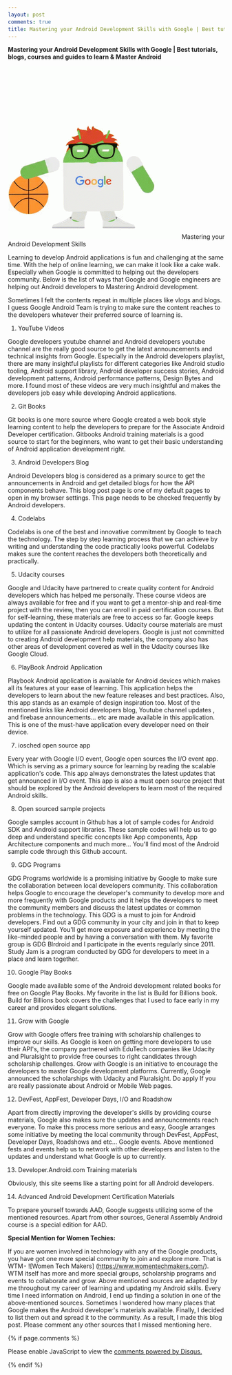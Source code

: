 ```yaml
---
layout: post
comments: true
title: Mastering your Android Development Skills with Google | Best tutorials, blogs, courses and guides to learn & Master Android
---
```



<strong>Mastering your Android Development Skills with Google | Best tutorials, blogs, courses and guides to learn & Master Android</strong>


![Decided to show up](/assets/mastering-android/android-basket-ball.gif) Mastering your Android Development Skills


Learning to develop Android applications is fun and challenging at the same time. With the help of online learning, we can make it look like a cake walk. Especially when Google is committed to helping out the developers community. Below is the list of ways that Google and Google engineers are helping out Android developers to Mastering Android development.

Sometimes I felt the contents repeat in multiple places like vlogs and blogs. I guess Google Android Team is trying to make sure the content reaches to the developers whatever their preferred source of learning is.


1. YouTube Videos

Google developers youtube channel and Android developers youtube channel are the really good source to get the latest announcements and technical insights from Google. Especially in the Android developers playlist, there are many insightful playlists for different categories like Android studio tooling, Android support library, Android developer success stories, Android development patterns, Android performance patterns, Design Bytes and more. I found most of these videos are very much insightful and makes the developers job easy while developing Android applications.

2. Git Books

Git books is one more source where Google created a web book style learning content to help the developers to prepare for the Associate Android Developer certification. Gitbooks Android training materials is a good source to start for the beginners, who want to get their basic understanding of Android application development right.


3. Android Developers Blog

Android Developers blog is considered as a primary source to get the announcements in Android and get detailed blogs for how the API components behave. This blog post page is one of my default pages to open in my browser settings. This page needs to be checked frequently by Android developers.

4. Codelabs

Codelabs is one of the best and innovative commitment by Google to teach the technology. The step by step learning process that we can achieve by writing and understanding the code practically looks powerful. Codelabs makes sure the content reaches the developers both theoretically and practically.

5. Udacity courses

Google and Udacity have partnered to create quality content for Android developers which has helped me personally. These course videos are always available for free and if you want to get a mentor-ship and real-time project with the review, then you can enroll in paid certification courses. But for self-learning, these materials are free to access so far. Google keeps updating the content in Udacity courses. Udacity course materials are must to utilize for all passionate Android developers. Google is just not committed to creating Android development help materials, the company also has other areas of development covered as well in the Udacity courses like Google Cloud.


6. PlayBook Android Application

Playbook Android application is available for Android devices which makes all its features at your ease of learning. This application helps the developers to learn about the new feature releases and best practices. Also, this app stands as an example of design inspiration too. Most of the mentioned links like Android developers blog, Youtube channel updates , and firebase announcements… etc are made available in this application. This is one of the must-have application every developer need on their device.


7. iosched open source app

Every year with Google I/O event, Google open sources the I/O event app. Which is serving as a primary source for learning by reading the scalable application's code. This app always demonstrates the latest updates that get announced in I/O event. This app is also a must open source project that should be explored by the Android developers to learn most of the required Android skills.


8. Open sourced sample projects

Google samples account in Github has a lot of sample codes for Android SDK and Android support libraries. These sample codes will help us to go deep and understand specific concepts like App components, App Architecture components and much more… You'll find most of the Android sample code through this Github account.



9. GDG Programs

GDG Programs worldwide is a promising initiative by Google to make sure the collaboration between local developers community. This collaboration helps Google to encourage the developer's community to develop more and more frequently with Google products and it helps the developers to meet the community members and discuss the latest updates or common problems in the technology. This GDG is a must to join for Android developers. Find out a GDG community in your city and join in that to keep yourself updated. You'll get more exposure and experience by meeting the like-minded people and by having a conversation with them. My favorite group is GDG Blrdroid and I participate in the events regularly since 2011. Study Jam is a program conducted by GDG for developers to meet in a place and learn together.



10. Google Play Books

Google made available some of the Android development related books for free on Google Play Books. My favorite in the list is Build for Billions book.
Build for Billions book covers the challenges that I used to face early in my career and provides elegant solutions.


11. Grow with Google

Grow with Google offers free training with scholarship challenges to improve our skills. As Google is keen on getting more developers to use their API's, the company partnered with EduTech companies like Udacity and Pluralsight to provide free courses to right candidates through scholarship challenges. Grow with Google is an initiative to encourage the developers to master Google development platforms. Currently, Google announced the scholarships with Udacity and Pluralsight. Do apply If you are really passionate about Android or Mobile Web pages.


12. DevFest, AppFest, Developer Days, I/O and Roadshow

Apart from directly improving the developer's skills by providing course materials, Google also makes sure the updates and announcements reach everyone. To make this process more serious and easy, Google arranges some initiative by meeting the local community through DevFest, AppFest, Developer Days, Roadshows and etc… Google events. Above mentioned fests and events help us to network with other developers and listen to the updates and understand what Google is up to currently.


13. Developer.Android.com Training materials

Obviously, this site seems like a starting point for all Android developers.


14. Advanced Android Development Certification Materials

To prepare yourself towards AAD, Google suggests utilizing some of the mentioned resources. Apart from other sources, General Assembly Android course is a special edition for AAD.




<strong>Special Mention for Women Techies:</strong>

If you are women involved in technology with any of the Google products, you have got one more special community to join and explore more. That is WTM - ![Women Tech Makers] (https://www.womentechmakers.com/). WTM itself has more and more special groups, scholarship programs and events to collaborate and grow.
Above mentioned sources are adapted by me throughout my career of learning and updating my Android skills. Every time I need information on Android, I end up finding a solution in one of the above-mentioned sources. Sometimes I wondered how many places that Google makes the Android developer's materials available. Finally, I decided to list them out and spread it to the community. As a result, I made this blog post.
Please comment any other sources that I missed mentioning here.





<script id="dsq-count-scr" src="//karthikraj-net.disqus.com/count.js" async></script>



{% if page.comments %}
<div id="disqus_thread"></div>
<script>

/**
*  RECOMMENDED CONFIGURATION VARIABLES: EDIT AND UNCOMMENT THE SECTION BELOW TO INSERT DYNAMIC VALUES FROM YOUR PLATFORM OR CMS.
*  LEARN WHY DEFINING THESE VARIABLES IS IMPORTANT: https://disqus.com/admin/universalcode/#configuration-variables*/

var disqus_config = function () {
this.page.url = 'http://karthikraj.net/2017/12/13/mastering-your-android-development-skills-with-google/';
this.page.identifier = '20171213MASTERINGANDROID’; 
};

(function() { // DON'T EDIT BELOW THIS LINE
var d = document, s = d.createElement('script');
s.src = '//karthikraj-net.disqus.com/embed.js';
s.setAttribute('data-timestamp', +new Date());
(d.head || d.body).appendChild(s);
})();
</script>
<noscript>Please enable JavaScript to view the <a href="https://disqus.com/?ref_noscript">comments powered by Disqus.</a></noscript>

{% endif %}
